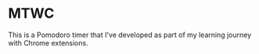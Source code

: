 # MTWC
This is a Pomodoro timer that I've developed as part of my learning journey with Chrome extensions.
